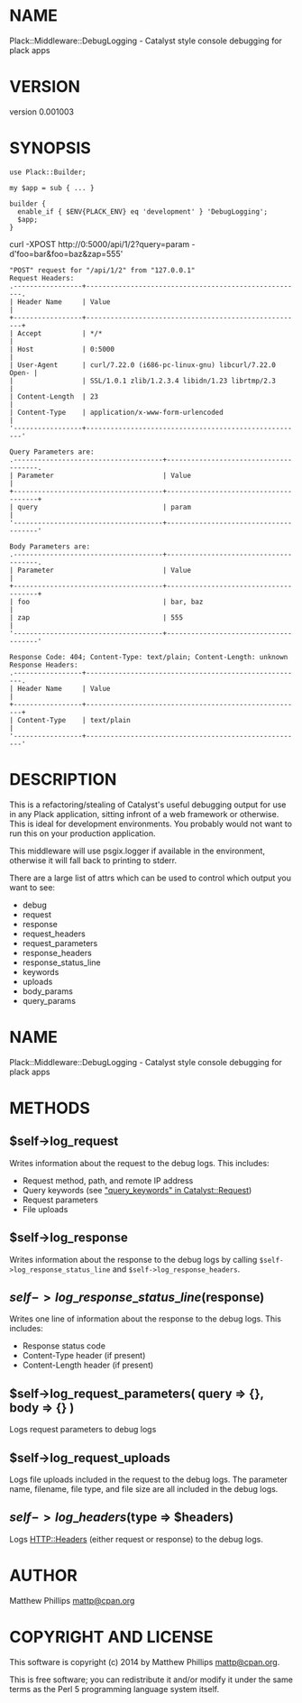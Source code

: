 # NAME

Plack::Middleware::DebugLogging - Catalyst style console debugging for plack apps

# VERSION

version 0.001003

# SYNOPSIS

    use Plack::Builder;

    my $app = sub { ... }

    builder {
      enable_if { $ENV{PLACK_ENV} eq 'development' } 'DebugLogging';
      $app;
    }

curl -XPOST http://0:5000/api/1/2?query=param -d'foo=bar&foo=baz&zap=555'

    "POST" request for "/api/1/2" from "127.0.0.1"
    Request Headers:
    .-----------------+------------------------------------------------------.
    | Header Name     | Value                                                |
    +-----------------+------------------------------------------------------+
    | Accept          | */*                                                  |
    | Host            | 0:5000                                               |
    | User-Agent      | curl/7.22.0 (i686-pc-linux-gnu) libcurl/7.22.0 Open- |
    |                 | SSL/1.0.1 zlib/1.2.3.4 libidn/1.23 librtmp/2.3       |
    | Content-Length  | 23                                                   |
    | Content-Type    | application/x-www-form-urlencoded                    |
    '-----------------+------------------------------------------------------'

    Query Parameters are:
    .-------------------------------------+--------------------------------------.
    | Parameter                           | Value                                |
    +-------------------------------------+--------------------------------------+
    | query                               | param                                |
    '-------------------------------------+--------------------------------------'

    Body Parameters are:
    .-------------------------------------+--------------------------------------.
    | Parameter                           | Value                                |
    +-------------------------------------+--------------------------------------+
    | foo                                 | bar, baz                             |
    | zap                                 | 555                                  |
    '-------------------------------------+--------------------------------------'

    Response Code: 404; Content-Type: text/plain; Content-Length: unknown
    Response Headers:
    .-----------------+------------------------------------------------------.
    | Header Name     | Value                                                |
    +-----------------+------------------------------------------------------+
    | Content-Type    | text/plain                                           |
    '-----------------+------------------------------------------------------'

# DESCRIPTION

This is a refactoring/stealing of Catalyst's useful debugging output for use in
any Plack application, sitting infront of a web framework or otherwise. This is
ideal for development environments. You probably would not want to run this on
your production application.

This middleware will use psgix.logger if available in the environment,
otherwise it will fall back to printing to stderr.

There are a large list of attrs which can be used to control which
output you want to see:

- debug
- request
- response
- request\_headers
- request\_parameters
- response\_headers
- response\_status\_line
- keywords
- uploads
- body\_params
- query\_params

# NAME

Plack::Middleware::DebugLogging - Catalyst style console debugging for plack apps

# METHODS

## $self->log\_request

Writes information about the request to the debug logs.  This includes:

- Request method, path, and remote IP address
- Query keywords (see ["query_keywords" in Catalyst::Request](https://metacpan.org/pod/Catalyst::Request#query_keywords))
- Request parameters
- File uploads

## $self->log\_response

Writes information about the response to the debug logs by calling
`$self->log_response_status_line` and `$self->log_response_headers`.

## $self->log\_response\_status\_line($response)

Writes one line of information about the response to the debug logs.  This includes:

- Response status code
- Content-Type header (if present)
- Content-Length header (if present)

## $self->log\_request\_parameters( query => {}, body => {} )

Logs request parameters to debug logs

## $self->log\_request\_uploads

Logs file uploads included in the request to the debug logs.
The parameter name, filename, file type, and file size are all included in
the debug logs.

## $self->log\_headers($type => $headers)

Logs [HTTP::Headers](https://metacpan.org/pod/HTTP::Headers) (either request or response) to the debug logs.

# AUTHOR

Matthew Phillips <mattp@cpan.org>

# COPYRIGHT AND LICENSE

This software is copyright (c) 2014 by Matthew Phillips <mattp@cpan.org>.

This is free software; you can redistribute it and/or modify it under
the same terms as the Perl 5 programming language system itself.
